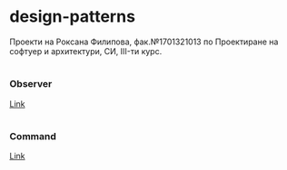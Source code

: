 # design-patterns
Проекти на Роксана Филипова, фак.№1701321013 по Проектиране на софтуер и архитектури, СИ, III-ти курс.


#
### Observer

[Link](https://github.com/RoxF/design-patterns/tree/master/src/Observer)

#
### Command

[Link](https://github.com/RoxF/design-patterns/tree/master/src/Command)